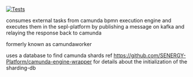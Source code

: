 <a href="https://github.com/SENERGY-Platform/external-task-worker/actions/workflows/tests.yml" rel="nofollow">
    <img src="https://github.com/SENERGY-Platform/external-task-worker/actions/workflows/tests.yml/badge.svg?branch=master" alt="Tests" />
</a>

consumes external tasks from camunda bpmn execution engine and executes them in the sepl-platform 
by publishing a message on kafka and relaying the response back to camunda

formerly known as camundaworker

uses a database to find camunda shards
ref https://github.com/SENERGY-Platform/camunda-engine-wrapper for details about the initialization of the sharding-db